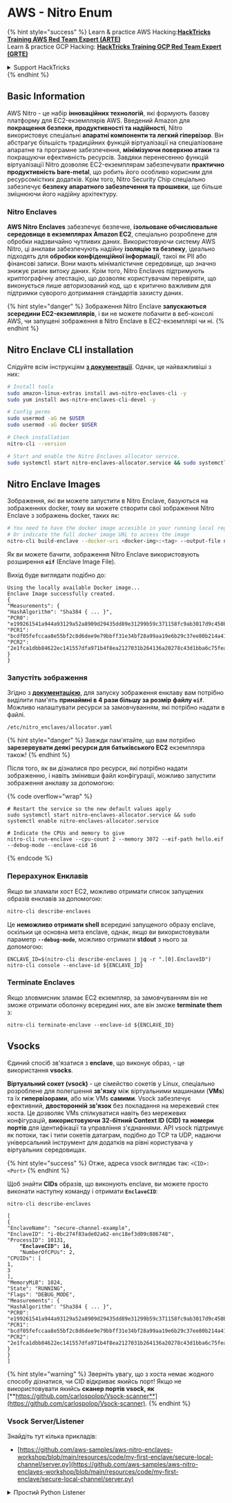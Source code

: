 # AWS - Nitro Enum

{% hint style="success" %}
Learn & practice AWS Hacking:<img src="../../../../.gitbook/assets/image (1) (1).png" alt="" data-size="line">[**HackTricks Training AWS Red Team Expert (ARTE)**](https://training.hacktricks.xyz/courses/arte)<img src="../../../../.gitbook/assets/image (1) (1).png" alt="" data-size="line">\
Learn & practice GCP Hacking: <img src="../../../../.gitbook/assets/image (2).png" alt="" data-size="line">[**HackTricks Training GCP Red Team Expert (GRTE)**<img src="../../../../.gitbook/assets/image (2).png" alt="" data-size="line">](https://training.hacktricks.xyz/courses/grte)

<details>

<summary>Support HackTricks</summary>

* Check the [**subscription plans**](https://github.com/sponsors/carlospolop)!
* **Join the** 💬 [**Discord group**](https://discord.gg/hRep4RUj7f) or the [**telegram group**](https://t.me/peass) or **follow** us on **Twitter** 🐦 [**@hacktricks\_live**](https://twitter.com/hacktricks\_live)**.**
* **Share hacking tricks by submitting PRs to the** [**HackTricks**](https://github.com/carlospolop/hacktricks) and [**HackTricks Cloud**](https://github.com/carlospolop/hacktricks-cloud) github repos.

</details>
{% endhint %}

## Basic Information

AWS Nitro - це набір **інноваційних технологій**, які формують базову платформу для EC2-екземплярів AWS. Введений Amazon для **покращення безпеки, продуктивності та надійності**, Nitro використовує спеціальні **апаратні компоненти та легкий гіпервізор**. Він абстрагує більшість традиційних функцій віртуалізації на спеціалізоване апаратне та програмне забезпечення, **мінімізуючи поверхню атаки** та покращуючи ефективність ресурсів. Завдяки перенесенню функцій віртуалізації Nitro дозволяє EC2-екземплярам забезпечувати **практично продуктивність bare-metal**, що робить його особливо корисним для ресурсомістких додатків. Крім того, Nitro Security Chip спеціально забезпечує **безпеку апаратного забезпечення та прошивки**, ще більше зміцнюючи його надійну архітектуру.

### Nitro Enclaves

**AWS Nitro Enclaves** забезпечує безпечне, **ізольоване обчислювальне середовище в екземплярах Amazon EC2**, спеціально розроблене для обробки надзвичайно чутливих даних. Використовуючи систему AWS Nitro, ці анклави забезпечують надійну **ізоляцію та безпеку**, ідеально підходять для **обробки конфіденційної інформації**, такої як PII або фінансові записи. Вони мають мінімалістичне середовище, що значно знижує ризик витоку даних. Крім того, Nitro Enclaves підтримують криптографічну атестацію, що дозволяє користувачам перевіряти, що виконується лише авторизований код, що є критично важливим для підтримки суворого дотримання стандартів захисту даних.

{% hint style="danger" %}
Зображення Nitro Enclave **запускаються зсередини EC2-екземплярів**, і ви не можете побачити в веб-консолі AWS, чи запущені зображення в Nitro Enclave в EC2-екземплярі чи ні.
{% endhint %}

## Nitro Enclave CLI installation

Слідуйте всім інструкціям [**з документації**](https://catalog.us-east-1.prod.workshops.aws/event/dashboard/en-US/workshop/1-my-first-enclave/1-1-nitro-enclaves-cli#run-connect-and-terminate-the-enclave). Однак, це найважливіші з них:
```bash
# Install tools
sudo amazon-linux-extras install aws-nitro-enclaves-cli -y
sudo yum install aws-nitro-enclaves-cli-devel -y

# Config perms
sudo usermod -aG ne $USER
sudo usermod -aG docker $USER

# Check installation
nitro-cli --version

# Start and enable the Nitro Enclaves allocator service.
sudo systemctl start nitro-enclaves-allocator.service && sudo systemctl enable nitro-enclaves-allocator.service
```
## Nitro Enclave Images

Зображення, які ви можете запустити в Nitro Enclave, базуються на зображеннях docker, тому ви можете створити свої зображення Nitro Enclave з зображень docker, таких як:
```bash
# You need to have the docker image accesible in your running local registry
# Or indicate the full docker image URL to access the image
nitro-cli build-enclave --docker-uri <docker-img>:<tag> --output-file nitro-img.eif
```
Як ви можете бачити, зображення Nitro Enclave використовують розширення **`eif`** (Enclave Image File).

Вихід буде виглядати подібно до:
```
Using the locally available Docker image...
Enclave Image successfully created.
{
"Measurements": {
"HashAlgorithm": "Sha384 { ... }",
"PCR0": "e199261541a944a93129a52a8909d29435dd89e31299b59c371158fc9ab3017d9c450b0a580a487e330b4ac691943284",
"PCR1": "bcdf05fefccaa8e55bf2c8d6dee9e79bbff31e34bf28a99aa19e6b29c37ee80b214a414b7607236edf26fcb78654e63f",
"PCR2": "2e1fca1dbb84622ec141557dfa971b4f8ea2127031b264136a20278c43d1bba6c75fea286cd4de9f00450b6a8db0e6d3"
}
}
```
### Запустіть зображення

Згідно з [**документацією**](https://catalog.us-east-1.prod.workshops.aws/event/dashboard/en-US/workshop/1-my-first-enclave/1-1-nitro-enclaves-cli#run-connect-and-terminate-the-enclave), для запуску зображення енклаву вам потрібно виділити пам'ять **принаймні в 4 рази більшу за розмір файлу `eif`**. Можливо налаштувати ресурси за замовчуванням, які потрібно надати в файлі.
```shell
/etc/nitro_enclaves/allocator.yaml
```
{% hint style="danger" %}
Завжди пам'ятайте, що вам потрібно **зарезервувати деякі ресурси для батьківського EC2** екземпляра також!
{% endhint %}

Після того, як ви дізналися про ресурси, які потрібно надати зображенню, і навіть змінивши файл конфігурації, можливо запустити зображення анклаву за допомогою:

{% code overflow="wrap" %}
```shell
# Restart the service so the new default values apply
sudo systemctl start nitro-enclaves-allocator.service && sudo systemctl enable nitro-enclaves-allocator.service

# Indicate the CPUs and memory to give
nitro-cli run-enclave --cpu-count 2 --memory 3072 --eif-path hello.eif --debug-mode --enclave-cid 16
```
{% endcode %}

### Перерахунок Енклавів

Якщо ви зламали хост EC2, можливо отримати список запущених образів енклавів за допомогою:
```bash
nitro-cli describe-enclaves
```
Це **неможливо отримати shell** всередині запущеного образу enclave, оскільки це основна мета enclave, однак, якщо ви використовували параметр **`--debug-mode`**, можливо отримати **stdout** з нього за допомогою:
```shell
ENCLAVE_ID=$(nitro-cli describe-enclaves | jq -r ".[0].EnclaveID")
nitro-cli console --enclave-id ${ENCLAVE_ID}
```
### Terminate Enclaves

Якщо зловмисник зламає EC2 екземпляр, за замовчуванням він не зможе отримати оболонку всередині них, але він зможе **terminate them** з:
```shell
nitro-cli terminate-enclave --enclave-id ${ENCLAVE_ID}
```
## Vsocks

Єдиний спосіб зв'язатися з **enclave**, що виконує образ, - це використання **vsocks**.

**Віртуальний сокет (vsock)** - це сімейство сокетів у Linux, спеціально розроблене для полегшення **зв'язку** між віртуальними машинами (**VMs**) та їх **гипервізорами**, або між VMs **самими**. Vsock забезпечує ефективний, **двосторонній зв'язок** без покладання на мережевий стек хоста. Це дозволяє VMs спілкуватися навіть без мережевих конфігурацій, **використовуючи 32-бітний Context ID (CID) та номери портів** для ідентифікації та управління з'єднаннями. API vsock підтримує як потоки, так і типи сокетів датаграм, подібно до TCP та UDP, надаючи універсальний інструмент для додатків на рівні користувача у віртуальних середовищах.

{% hint style="success" %}
Отже, адреса vsock виглядає так: `<CID>:<Port>`
{% endhint %}

Щоб знайти **CIDs** образів, що виконують enclave, ви можете просто виконати наступну команду і отримати **`EnclaveCID`**:

<pre class="language-bash"><code class="lang-bash">nitro-cli describe-enclaves

[
{
"EnclaveName": "secure-channel-example",
"EnclaveID": "i-0bc274f83ade02a62-enc18ef3d09c886748",
"ProcessID": 10131,
<strong>    "EnclaveCID": 16,
</strong>    "NumberOfCPUs": 2,
"CPUIDs": [
1,
3
],
"MemoryMiB": 1024,
"State": "RUNNING",
"Flags": "DEBUG_MODE",
"Measurements": {
"HashAlgorithm": "Sha384 { ... }",
"PCR0": "e199261541a944a93129a52a8909d29435dd89e31299b59c371158fc9ab3017d9c450b0a580a487e330b4ac691943284",
"PCR1": "bcdf05fefccaa8e55bf2c8d6dee9e79bbff31e34bf28a99aa19e6b29c37ee80b214a414b7607236edf26fcb78654e63f",
"PCR2": "2e1fca1dbb84622ec141557dfa971b4f8ea2127031b264136a20278c43d1bba6c75fea286cd4de9f00450b6a8db0e6d3"
}
}
]
</code></pre>

{% hint style="warning" %}
Зверніть увагу, що з хоста немає жодного способу дізнатися, чи CID відкриває якийсь порт! Якщо не використовувати якийсь **сканер портів vsock, як** [**https://github.com/carlospolop/Vsock-scanner**](https://github.com/carlospolop/Vsock-scanner).
{% endhint %}

### Vsock Server/Listener

Знайдіть тут кілька прикладів:

* [https://github.com/aws-samples/aws-nitro-enclaves-workshop/blob/main/resources/code/my-first-enclave/secure-local-channel/server.py](https://github.com/aws-samples/aws-nitro-enclaves-workshop/blob/main/resources/code/my-first-enclave/secure-local-channel/server.py)

<details>

<summary>Простий Python Listener</summary>
```python
#!/usr/bin/env python3

# From
https://medium.com/@F.DL/understanding-vsock-684016cf0eb0

import socket

CID = socket.VMADDR_CID_HOST
PORT = 9999

s = socket.socket(socket.AF_VSOCK, socket.SOCK_STREAM)
s.bind((CID, PORT))
s.listen()
(conn, (remote_cid, remote_port)) = s.accept()

print(f"Connection opened by cid={remote_cid} port={remote_port}")

while True:
buf = conn.recv(64)
if not buf:
break

print(f"Received bytes: {buf}")
```
</details>
```bash
# Using socat
socat VSOCK-LISTEN:<port>,fork EXEC:"echo Hello from server!"
```
### Vsock Client

Приклади:

* [https://github.com/aws-samples/aws-nitro-enclaves-workshop/blob/main/resources/code/my-first-enclave/secure-local-channel/client.py](https://github.com/aws-samples/aws-nitro-enclaves-workshop/blob/main/resources/code/my-first-enclave/secure-local-channel/client.py)

<details>

<summary>Простий Python клієнт</summary>
```python
#!/usr/bin/env python3

#From https://medium.com/@F.DL/understanding-vsock-684016cf0eb0

import socket

CID = socket.VMADDR_CID_HOST
PORT = 9999

s = socket.socket(socket.AF_VSOCK, socket.SOCK_STREAM)
s.connect((CID, PORT))
s.sendall(b"Hello, world!")
s.close()
```
</details>
```bash
# Using socat
echo "Hello, vsock!" | socat - VSOCK-CONNECT:3:5000
```
### Vsock Proxy

Інструмент vsock-proxy дозволяє проксувати vsock проксі з іншою адресою, наприклад:
```bash
vsock-proxy 8001 ip-ranges.amazonaws.com 443 --config your-vsock-proxy.yaml
```
Це перенаправить **локальний порт 8001 у vsock** на `ip-ranges.amazonaws.com:443`, а файл **`your-vsock-proxy.yaml`** може містити цей вміст, що дозволяє отримати доступ до `ip-ranges.amazonaws.com:443`:
```yaml
allowlist:
- {address: ip-ranges.amazonaws.com, port: 443}
```
Можна побачити адреси vsock (**`<CID>:<Port>`**), які використовуються хостом EC2 за допомогою (зверніть увагу на `3:8001`, 3 - це CID, а 8001 - порт):

{% code overflow="wrap" %}
```bash
sudo ss -l -p -n | grep v_str
v_str LISTEN 0      0                                                                              3:8001                   *:*     users:(("vsock-proxy",pid=9458,fd=3))
```
{% endcode %}

## Nitro Enclave Atestation & KMS

SDK Nitro Enclaves дозволяє енклаву запитувати **криптографічно підписаний документ атестації** від Nitro **Гіпервізора**, який містить **унікальні вимірювання**, специфічні для цього енклаву. Ці вимірювання, які включають **хеші та регістри конфігурації платформи (PCR)**, використовуються під час процесу атестації для **доказу ідентичності енклаву** та **побудови довіри з зовнішніми сервісами**. Документ атестації зазвичай містить значення, такі як PCR0, PCR1 та PCR2, з якими ви вже стикалися під час створення та збереження EIF енклаву.

З [**документації**](https://catalog.us-east-1.prod.workshops.aws/event/dashboard/en-US/workshop/1-my-first-enclave/1-3-cryptographic-attestation#a-unique-feature-on-nitro-enclaves), це значення PCR:

<table><thead><tr><th width="97">PCR</th><th width="221">Хеш ...</th><th>Опис</th></tr></thead><tbody><tr><td>PCR0</td><td>Файл зображення енклаву</td><td>Безперервне вимірювання вмісту файлу зображення, без даних секції.</td></tr><tr><td>PCR1</td><td>Ядро Linux та завантаження</td><td>Безперервне вимірювання даних ядра та boot ramfs.</td></tr><tr><td>PCR2</td><td>Додаток</td><td>Безперервне, в порядку вимірювання користувацьких додатків, без boot ramfs.</td></tr><tr><td>PCR3</td><td>Роль IAM, призначена батьківському екземпляру</td><td>Безперервне вимірювання ролі IAM, призначеної батьківському екземпляру. Забезпечує, що процес атестації успішний лише тоді, коли батьківський екземпляр має правильну роль IAM.</td></tr><tr><td>PCR4</td><td>ID екземпляра батьківського екземпляра</td><td>Безперервне вимірювання ID батьківського екземпляра. Забезпечує, що процес атестації успішний лише тоді, коли батьківський екземпляр має конкретний ID екземпляра.</td></tr><tr><td>PCR8</td><td>Сертифікат підпису файлу зображення енклаву</td><td>Вимірювання сертифіката підпису, вказаного для файлу зображення енклаву. Забезпечує, що процес атестації успішний лише тоді, коли енклав був завантажений з файлу зображення енклаву, підписаного конкретним сертифікатом.</td></tr></tbody></table>

Ви можете інтегрувати **криптографічну атестацію** у свої додатки та використовувати готові інтеграції з такими сервісами, як **AWS KMS**. AWS KMS може **перевіряти атестації енклавів** та пропонує ключі умов атестації (`kms:RecipientAttestation:ImageSha384` та `kms:RecipientAttestation:PCR`) у своїх політиках ключів. Ці політики забезпечують, що AWS KMS дозволяє операції з використанням ключа KMS **лише якщо документ атестації енклаву є дійсним** і відповідає **вказаним умовам**.

{% hint style="success" %}
Зверніть увагу, що енклави в режимі налагодження (--debug) генерують документи атестації з PCR, які складаються з нулів (`000000000000000000000000000000000000000000000000`). Тому політики KMS, які перевіряють ці значення, зазнають невдачі.
{% endhint %}

### PCR Bypass

З точки зору атакуючого, зверніть увагу, що деякі PCR дозволять змінити деякі частини або все зображення енклаву і все ще будуть дійсними (наприклад, PCR4 просто перевіряє ID батьківського екземпляра, тому запуск будь-якого зображення енклаву в цьому EC2 дозволить виконати цю потенційну вимогу PCR).

Отже, атакуючий, який скомпрометував екземпляр EC2, може бути в змозі запустити інші зображення енклаву, щоб обійти ці захисти.

Дослідження про те, як змінити/створити нові зображення для обходу кожного захисту (особливо тих, що не є очевидними) все ще в процесі.

## References

* [https://medium.com/@F.DL/understanding-vsock-684016cf0eb0](https://medium.com/@F.DL/understanding-vsock-684016cf0eb0)
* Усі частини навчального посібника Nitro від AWS: [https://catalog.us-east-1.prod.workshops.aws/event/dashboard/en-US/workshop/1-my-first-enclave/1-1-nitro-enclaves-cli](https://catalog.us-east-1.prod.workshops.aws/event/dashboard/en-US/workshop/1-my-first-enclave/1-1-nitro-enclaves-cli)

{% hint style="success" %}
Learn & practice AWS Hacking:<img src="../../../../.gitbook/assets/image (1) (1).png" alt="" data-size="line">[**HackTricks Training AWS Red Team Expert (ARTE)**](https://training.hacktricks.xyz/courses/arte)<img src="../../../../.gitbook/assets/image (1) (1).png" alt="" data-size="line">\
Learn & practice GCP Hacking: <img src="../../../../.gitbook/assets/image (2).png" alt="" data-size="line">[**HackTricks Training GCP Red Team Expert (GRTE)**<img src="../../../../.gitbook/assets/image (2).png" alt="" data-size="line">](https://training.hacktricks.xyz/courses/grte)

<details>

<summary>Support HackTricks</summary>

* Check the [**subscription plans**](https://github.com/sponsors/carlospolop)!
* **Join the** 💬 [**Discord group**](https://discord.gg/hRep4RUj7f) or the [**telegram group**](https://t.me/peass) or **follow** us on **Twitter** 🐦 [**@hacktricks\_live**](https://twitter.com/hacktricks\_live)**.**
* **Share hacking tricks by submitting PRs to the** [**HackTricks**](https://github.com/carlospolop/hacktricks) and [**HackTricks Cloud**](https://github.com/carlospolop/hacktricks-cloud) github repos.

</details>
{% endhint %}

